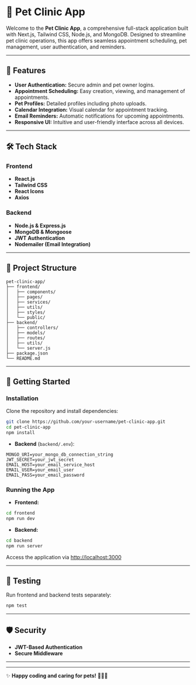 # 🐾 Pet Clinic App

Welcome to the **Pet Clinic App**, a comprehensive full-stack application built with Next.js, Tailwind CSS, Node.js, and MongoDB. Designed to streamline pet clinic operations, this app offers seamless appointment scheduling, pet management, user authentication, and reminders.

---

## 🌟 Features

- **User Authentication:** Secure admin and pet owner logins.
- **Appointment Scheduling:** Easy creation, viewing, and management of appointments.
- **Pet Profiles:** Detailed profiles including photo uploads.
- **Calendar Integration:** Visual calendar for appointment tracking.
- **Email Reminders:** Automatic notifications for upcoming appointments.
- **Responsive UI:** Intuitive and user-friendly interface across all devices.

---

## 🛠️ Tech Stack

### Frontend
- **React.js**
- **Tailwind CSS**
- **React Icons**
- **Axios**

### Backend
- **Node.js & Express.js**
- **MongoDB & Mongoose**
- **JWT Authentication**
- **Nodemailer (Email Integration)**

---

## 📂 Project Structure

```
pet-clinic-app/
├── frontend/
│   ├── components/
│   ├── pages/
│   ├── services/
│   ├── utils/
│   ├── styles/
│   └── public/
├── backend/
│   ├── controllers/
│   ├── models/
│   ├── routes/
│   ├── utils/
│   └── server.js
├── package.json
└── README.md
```

---

## 🚀 Getting Started

### Installation

Clone the repository and install dependencies:

```bash
git clone https://github.com/your-username/pet-clinic-app.git
cd pet-clinic-app
npm install
```



- **Backend** (`backend/.env`):
```env
MONGO_URI=your_mongo_db_connection_string
JWT_SECRET=your_jwt_secret
EMAIL_HOST=your_email_service_host
EMAIL_USER=your_email_user
EMAIL_PASS=your_email_password
```

### Running the App

- **Frontend:**
```bash
cd frontend
npm run dev
```

- **Backend:**
```bash
cd backend
npm run server
```

Access the application via [http://localhost:3000](http://localhost:3000)

---

## 🧪 Testing

Run frontend and backend tests separately:

```bash
npm test
```

---

## 🛡️ Security

- **JWT-Based Authentication**
- **Secure Middleware**

---


---

✨ **Happy coding and caring for pets!** 🐶🐱✨

